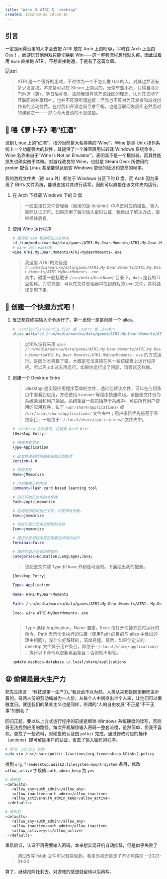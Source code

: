```yaml
---
title: "Wine 与 ATRI 与 .desktop"
created: 2022-09-26 19:29:10
---
```

## 引言
一定是闲得没事的人才会去把 ATRI 放在 Arch 上跑吧😂。平时在 Arch 上面跑 Osu！，而游玩其他游戏只能切换到 Win——这一整套流程想想就头疼。因此试着用 `Wine` 直接跑 ATRI，不想直接跑通，于是有了这篇文章。

![atri](https://ghproxy.com/github.com/levinion/blog-pic/blob/main/img/ss_47e1f809fa56ab6d48de3c66e3147585b4ee30a2.600x338.jpg)

> ATRI 是一个很好的游戏，不过作为一个不怎么推 Gal 的人，对其也并没有多少发言权。本来是可以在 Steam 上购买的，无奈有些小贵，只得自寻旁门外道（笑），等日后补票。虽然我很喜欢开源社区的理念，认为其贯彻了互联网的共享精神，也并不反感所谓盗版；但我也不反对为开发者和游戏创作者的劳动付费。在付费和开源之间寻求平衡，也是互联网发展所必然面对的课题之一——然而今天要谈的不是这些。

## 🍷 喂《萝卜子》喝“红酒”
说到 Linux 上的“红酒”，指的当然是大名鼎鼎的“Wine”。Wine 是类 Unix 操作系统上一个功能强大的软件，其提供了一个兼容层用以转译 Windows 系统命令。Wine 名称来自于“Wine Is Not an Emulator”，表明其不是一个模拟器，而其性能损失也确实微乎其微。对游戏改良的 Wine，也就是 Steam Deck 所使用的 proton 配合 Linux 甚至能够达到较 Windows 更低的延迟和更高的帧率。

我的游戏文件夹（除 osu 外）都位于 Windows 分区下的 D 盘，而 Arch 因为采用了 Btrfs 文件系统，能够直接对其进行读写，因此可以直接在该文件夹内运行。

1. 在 Arch 下挂载 Windows 下的 D 盘
   
   > 一般直接在文件管理器（我用的是 dolphin）中点击对应的磁盘，输入密码认证即可。如果厌倦了每次输入密码认证，我给出了解决办法，请继续往后看。
2. 使用 Wine 运行程序
   ```sh
   # 跳转到 exe 程序所在的文件夹
   cd /run/media/maruka/data/games/ATRI.My.Dear.Moments/ATRI.My.Dear.Moments
   # wine 运行 exe程序
   wine ATRI.My.Dear.Moments/ATRI-MyDearMoments-.exe
   ```
   > 我这里 ATRI 的路径是 `/run/media/maruka/data/games/ATRI.My.Dear.Moments/ATRI.My.Dear.Moments/ATRI-MyDearMoments-.exe` <br> 其中，磁盘一般挂载于 `/run/media/UserName/` 目录下，`data` 是我的 D 盘名称。为求方便，可以在文件管理器中找到游戏的 exe 文件，并将路径复制下来。

## 🔗 创建一个快捷方式吧！
1. 反正都在终端输入命令运行了，第一发想一定是创建一个 alias。
   ```sh
   # .config/fish/config.fish 或 .zshrc 或 .bashrc
   alias atri="cd /run/media/maruka/data/games/ATRI.My.Dear.Moments/ATRI.My.Dear.Moments;wine ATRI.My.Dear.Moments/ATRI-MyDearMoments-.exe"
   ```
   > 之所以没有采用 `wine /run/media/maruka/data/games/ATRI.My.Dear.Moments/ATRI.My.Dear.MomentsATRI.My.Dear.Moments/ATRI-MyDearMoments-.exe` 的方式运行，是因为本机报了错，大概是无法直接在另一系统硬盘上运行程序吧。所以先 cd 过去再运行。如果你运行出了问题，请尝试这样做。
2. 创建一个 Desktop Entry
   >.desktop 是实现应用程序菜单的文件，通过创建该文件，可以在应用条目中查看到应用，方便使用 krunner 等程序快速唤起。该配置文件分为系统条目和用户条目。系统条目一般包括存于系统中、可供所有用户使用的应用程序，位于 `/usr/share/applications/` 或 `/usr/local/share/applications/` 文件夹中；用户条目优先级高于系统条目，一般位于 `~/.local/share/applications/` 文件夹中。
   ```sh
   # .desktop 文件示例，机翻自 Arch Wiki
   [Desktop Entry]
   
   # 快捷方式类型
   Type=Application
   
   # 此文件遵循的桌面条目规范的版本
   Version=1.0
   
   # 应用名称
   Name=jMemorize
   
   # 可用做提示的内容
   Comment=Flash card based learning tool
   
   # 运行可执行文件的文件夹
   Path=/opt/jmemorise
   
   # 应用程序的可执行文件，可能带有参数。
   Exec=jmemorize
   
   # 将用于显示此条目的图标名称
   Icon=jmemorize
   
   # 描述此应用程序是否需要在终端中运行
   Terminal=false
   
   # 描述应显示此条目的类别
   Categories=Education;Languages;Java;
   ```
   > 该配置文件除 `Type` 和 `Name` 外都是可选的。下面给出我的配置。
   ```sh
   [Desktop Entry]  
    
   Type= Application  
    
   Name= ATRI-MyDear-Moments  
    
   Path= /run/media/maruka/data/games/ATRI.My.Dear.Moments/ATRI. My.Dear.Moments  
    
   Exec= wine ATRI-MyDearMoments-.exe  
    
   ```
   > Type 选择 Application，Name 自定，Exec 指打开快捷方式时运行的命令，Path 表示命令执行的位置（使用Path 的目的与 alias 中给出的理由相同），没什么好解释的，简单易懂。最后，如果你定义的. desktop 文件属于用户条目，即位于 `~/.local/share/applications/` ，执行以下命令以更新桌面条目；否则就不用管。
   ```sh
   update-desktop-database ~/.local/share/applications
   ```

## 😫 偷懒是最大生产力
邓先生所言：“科技是第一生产力。”我对此不以为然。人类从来都是因偷懒而进步着的。将两人份的劳动缩减为一人份，从每个人中间抠出半个人来，让他们可以懒散度日。就连我们的某某主义也是同样，所谓的“人的自由发展”不正是“不干正事”的别名？

回归正题。要以以上方式运行程序的前提是解锁 Windows 系统硬盘的读写，否则将无法找到应用的路径。每次开机解锁输入密码一整套流程，虽然简单，但我不喜欢。查找了一些资料，对硬盘的认证由 `polkit` 完成。通过修改对应的操作（actions）即可解除用户的认证，省去了输入密码的程序。

```sh
# 修改 .policy 文件
sudo vim /usr/share/polkit-1/actions/org.freedesktop.UDisks2.policy

```

找到 `org.freedesktop.udisk2.filesystem-mount-system` 条目，修改 `allow_active` 字段值 `auth_admin_keep` 为 `yes`

```sh
# 修改前
<defaults>  
   <allow_any>auth_admin</allow_any>  
   <allow_inactive>auth_admin</allow_inactive>  
   <allow_active>auth_admin_keep</allow_active>  
 </defaults>

# 修改后
<defaults>  
   <allow_any>auth_admin</allow_any>  
   <allow_inactive>auth_admin</allow_inactive>  
   <allow_active>yes</allow_active>  
 </defaults>
```

重启验证，认证不再需要输入密码。本来想实现开机自动挂载，但是似乎失败了

> 通过改写 fstab 文件可以轻易做到，看来当初还是走了不少弯路😢 --2023-01-20

算了，继续推阿托莉去。对游戏的感想就留待以后再写。
